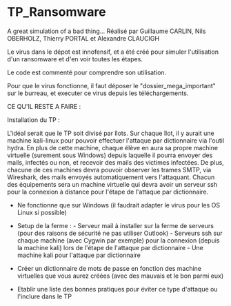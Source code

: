 # TP_Ransomware
A great simulation of a bad thing...
Réalisé par Guillaume CARLIN, Nils OBERHOLZ, Thierry PORTAL et Alexandre CLAUCIGH


Le virus dans le dépot est innofensif, et a été créé pour simuler l'utilisation d'un ransomware et d'en voir toutes les étapes.

Le code est commenté pour comprendre son utilisation.

Pour que le virus fonctionne, il faut déposer le "dossier_mega_important" sur le burreau, et executer ce virus depuis les téléchargements.


CE QU'IL RESTE A FAIRE :

Installation du TP :

L'idéal serait que le TP soit divisé par îlots. Sur chaque îlot, il y aurait une machine kali-linux pour pouvoir effectuer l'attaque par dictionnaire via l'outil hydra.
En plus de cette machine, chaque élève en aura sa propre machine virtuelle  (surement sous Windows) depuis laquelle il pourra envoyer des mails, infectés ou non, et recevoir des mails des victimes infectées. De plus, chacune de ces machines devra pouvoir observer les trames SMTP, via Wireshark, des mails envoyés automatiquement vers l'attaquant.
Chacun des équipements sera un machine virtuelle qui devra avoir un serveur ssh pour la connexion à distance pour l'étape de l'attaque par dictionnaire.


 - Ne fonctionne que sur Windows (il faudrait adapter le virus pour les OS Linux si possible)
 
 - Setup de la ferme :
        - Serveur mail à installer sur la ferme de serveurs (pour des raisons de sécurité ne pas utiliser Outlook)
        - Serveurs ssh sur chaque machine (avec Cygwin par exemple) pour la connexion (depuis la machine kali) lors de l'étape de l'attaque par dictionnaire 
        - Une machine kali pour l'attaque par dictionnaire
        
 - Créer un dictionnaire de mots de passe en fonction des machine virtuelles que vous aurez créées (avec des mauvais et le bon parmi eux)
 
 - Etablir une liste des bonnes pratiques pour éviter ce type d'attaque ou l'inclure dans le TP
        
